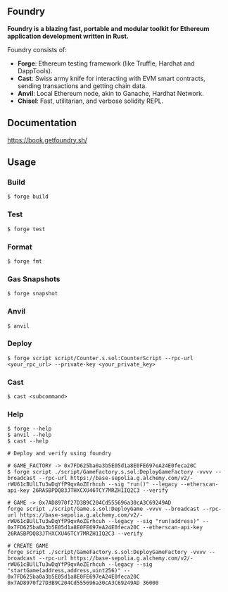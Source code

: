 ## Foundry

**Foundry is a blazing fast, portable and modular toolkit for Ethereum application development written in Rust.**

Foundry consists of:

-   **Forge**: Ethereum testing framework (like Truffle, Hardhat and DappTools).
-   **Cast**: Swiss army knife for interacting with EVM smart contracts, sending transactions and getting chain data.
-   **Anvil**: Local Ethereum node, akin to Ganache, Hardhat Network.
-   **Chisel**: Fast, utilitarian, and verbose solidity REPL.

## Documentation

https://book.getfoundry.sh/

## Usage

### Build

```shell
$ forge build
```

### Test

```shell
$ forge test
```

### Format

```shell
$ forge fmt
```

### Gas Snapshots

```shell
$ forge snapshot
```

### Anvil

```shell
$ anvil
```

### Deploy

```shell
$ forge script script/Counter.s.sol:CounterScript --rpc-url <your_rpc_url> --private-key <your_private_key>
```

### Cast

```shell
$ cast <subcommand>
```

### Help

```shell
$ forge --help
$ anvil --help
$ cast --help
```

```shell
# Deploy and verify using foundry

# GAME_FACTORY -> 0x7FD625ba0a3b5E05d1a8E0FE697eA24E0feca20C
$ forge script ./script/GameFactory.s.sol:DeployGameFactory -vvvv --broadcast --rpc-url https://base-sepolia.g.alchemy.com/v2/-rWU61cBUlLTu3wDqYfP9qvAoZErhcuh --sig "run()" --legacy --etherscan-api-key 26RASBPDQ83JTHXCXU46TCY7MRZH1IQ2C3 --verify

# GAME -> 0x7AD8970f27D3B9C204Cd555696a30cA3C69249AD
forge script ./script/Game.s.sol:DeployGame -vvvv --broadcast --rpc-url https://base-sepolia.g.alchemy.com/v2/-rWU61cBUlLTu3wDqYfP9qvAoZErhcuh --legacy --sig "run(address)" -- 0x7FD625ba0a3b5E05d1a8E0FE697eA24E0feca20C --etherscan-api-key 26RASBPDQ83JTHXCXU46TCY7MRZH1IQ2C3 --verify

# CREATE GAME
forge script ./script/GameFactory.s.sol:DeployGameFactory -vvvv --broadcast --rpc-url https://base-sepolia.g.alchemy.com/v2/-rWU61cBUlLTu3wDqYfP9qvAoZErhcuh --legacy --sig "startGame(address,address,uint256)" -- 0x7FD625ba0a3b5E05d1a8E0FE697eA24E0feca20C 0x7AD8970f27D3B9C204Cd555696a30cA3C69249AD 36000
```
